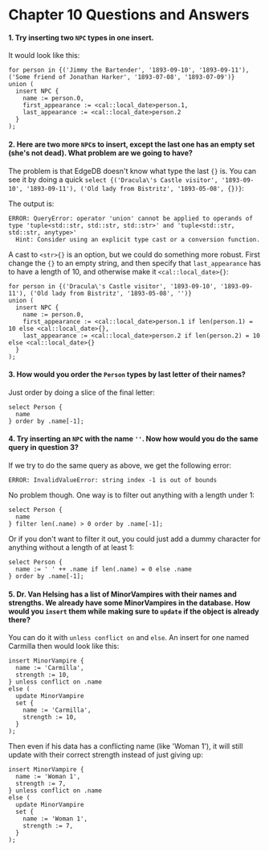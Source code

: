 # Chapter 10 Questions and Answers

#### 1. Try inserting two `NPC` types in one insert.

It would look like this:

```edgeql
for person in {('Jimmy the Bartender', '1893-09-10', '1893-09-11'), ('Some friend of Jonathan Harker', '1893-07-08', '1893-07-09')}
union (
  insert NPC {
    name := person.0,
    first_appearance := <cal::local_date>person.1,
    last_appearance := <cal::local_date>person.2
  }
);
```

#### 2. Here are two more `NPC`s to insert, except the last one has an empty set (she's not dead). What problem are we going to have?

The problem is that EdgeDB doesn't know what type the last `{}` is. You can see it by doing a quick `select {('Dracula\'s Castle visitor', '1893-09-10', '1893-09-11'), ('Old lady from Bistritz', '1893-05-08', {})}`:

The output is:

```
ERROR: QueryError: operator 'union' cannot be applied to operands of type 'tuple<std::str, std::str, std::str>' and 'tuple<std::str, std::str, anytype>'
  Hint: Consider using an explicit type cast or a conversion function.
```

A cast to `<str>{}` is an option, but we could do something more robust. First change the `{}` to an empty string, and then specify that `last_appearance` has to have a length of 10, and otherwise make it `<cal::local_date>{}`:

```edgeql
for person in {('Dracula\'s Castle visitor', '1893-09-10', '1893-09-11'), ('Old lady from Bistritz', '1893-05-08', '')}
union (
  insert NPC {
    name := person.0,
    first_appearance := <cal::local_date>person.1 if len(person.1) = 10 else <cal::local_date>{},
    last_appearance := <cal::local_date>person.2 if len(person.2) = 10 else <cal::local_date>{}
  }
);
```

#### 3. How would you order the `Person` types by last letter of their names?

Just order by doing a slice of the final letter:

```edgeql
select Person {
  name
} order by .name[-1];
```

#### 4. Try inserting an `NPC` with the name `''`. Now how would you do the same query in question 3?

If we try to do the same query as above, we get the following error:

```
ERROR: InvalidValueError: string index -1 is out of bounds
```

No problem though. One way is to filter out anything with a length under 1:

```edgeql
select Person {
  name
} filter len(.name) > 0 order by .name[-1];
```

Or if you don't want to filter it out, you could just add a dummy character for anything without a length of at least 1:

```edgeql
select Person {
  name := ' ' ++ .name if len(.name) = 0 else .name
} order by .name[-1];
```

#### 5. Dr. Van Helsing has a list of MinorVampires with their names and strengths. We already have some MinorVampires in the database. How would you `insert` them while making sure to `update` if the object is already there?

You can do it with `unless conflict on` and `else`. An insert for one named Carmilla then would look like this:

```edgeql
insert MinorVampire {
  name := 'Carmilla',
  strength := 10,
} unless conflict on .name
else (
  update MinorVampire
  set {
    name := 'Carmilla',
    strength := 10,
  }
);
```

Then even if his data has a conflicting name (like 'Woman 1'), it will still update with their correct strength instead of just giving up:

```edgeql
insert MinorVampire {
  name := 'Woman 1',
  strength := 7,
} unless conflict on .name
else (
  update MinorVampire
  set {
    name := 'Woman 1',
    strength := 7,
  }
);
```
